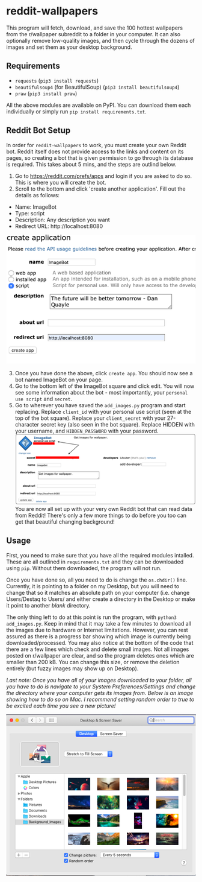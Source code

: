 # reddit-wallpapers
This program will fetch, download, and save the 100 hottest wallpapers from the r/wallpaper subreddit to a folder in your computer. It can also optionally remove low-quality images, and then cycle through the dozens of images and set them as your desktop background.

## Requirements
- `requests` (`pip3 install requests`)
- `beautifulsoup4` (for BeautifulSoup) (`pip3 install beautifulsoup4`)
- `praw` (`pip3 install praw`)

All the above modules are available on PyPI. You can download them each individually or simply run `pip install requirements.txt`.

## Reddit Bot Setup
In order for `reddit-wallpapers` to work, you must create your own Reddit bot. Reddit itself does not provide access to the links and content on its pages, so creating a bot that is given permission to go through its database is required. This takes about 5 mins, and the steps are outlind below.

1. Go to https://reddit.com/prefs/apps and login if you are asked to do so. This is where you will create the bot.
2. Scroll to the bottom and click 'create another application'. Fill out the details as follows:
  - Name: ImageBot
  - Type: script
  - Description: Any description you want
  - Redirect URL: http://localhost:8080
  
![Setup Image](/images/application_setup.png?raw=true)

3. Once you have done the above, click `create app`. You should now see a bot named ImageBot on your page.
4. Go to the bottom left of the ImageBot square and click edit. You will now see some information about the bot - most importantly, your `personal use script` and `secret`.
5. Go to wherever you have saved the `add_images.py` program and start replacing. Replace `client_id` with your personal use script (seen at the top of the bot square). Replace your `client_secret` with your 27-character secret key (also seen in the bot square). Replace HIDDEN with your username, and `HIDDEN_PASSWORD` with your password.
![Secrets Image](/images/access_secrets.png?raw=true)
You are now all set up with your very own Reddit bot that can read data from Reddit! There's only a few more things to do before you too can get that beautiful changing background!

## Usage
First, you need to make sure that you have all the required modules intalled. These are all outlined in `requirements.txt` and they can be downloaded using `pip`. Without them downloaded, the program will not run.

Once you have done so, all you need to do is change the `os.chdir()` line. Currently, it is pointing to a folder on my Desktop, but you will need to change that so it matches an absolute path on your computer (i.e. change Users/Destaq to Users/<your name> and either create a directory in the Desktop or make it point to another *blank* directory.

The only thing left to do at this point is run the program, with `python3 add_images.py`. Keep in mind that it may take a few minutes to download all the images due to hardware or Internet limitations. However, you can rest assured as there is a progress bar showing which image is currently being downloaded/processed. You may also notice at the bottom of the code that there are a few lines which check and delete small images. Not all images posted on r/wallpaper are clear, and so the program deletes ones which are smaller than 200 kB. You can change this size, or remove the deletion entirely (but fuzzy images may show up on Desktop).

*Last note: Once you have all of your images downloaded to your folder, all you have to do is navigate to your System Preferences/Settings and change the directory where your computer gets its images from. Below is an image showing how to do so on Mac. I recommend setting random order to true to be excited each time you see a new picture!*

![System Preferences Image](/images/system_prefs.png?raw=true)
